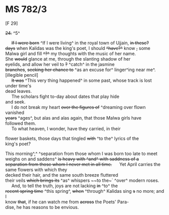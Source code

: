# MS 782/3

[F 29]

~~24.~~ ^5^  

&nbsp;&nbsp;&nbsp;&nbsp;&nbsp;~~If I were born~~ ^If I were living^ in the royal town of Ujjain, ~~in these?~~ \
~~days~~ when Kalidas was the king's poet, I should ~~^have?^~~ know ~~,~~ some \
Malwa girl and fill ~~^?^~~ my thoughts with the music of her name.\
She ~~would~~ glance at me, through the slanting shadow of her \
eyelids, and allow her veil to ~~?~~ ^catch^ in the jasmine \
~~branches~~, ~~seeking her chance to~~ ^as an excuse for^ linger^ing near me^. [illegible pencil] \
&nbsp;&nbsp;&nbsp;&nbsp;&nbsp;~~It was~~ ^This very thing happened^ in some past, whose track is lost under time's \
dead leaves. \
&nbsp;&nbsp;&nbsp;&nbsp;&nbsp;The scholars fight to-day about dates that play hide \
and seek. \
&nbsp;&nbsp;&nbsp;&nbsp;&nbsp;I do not break my heart ~~over the figures of~~ ^dreaming over flown vanished \
~~years~~ ^ages^, but alas and alas again, that those Malwa girls have \
followed them. \
&nbsp;&nbsp;&nbsp;&nbsp;&nbsp;To what heaven, I wonder, have they carried, in their 

flower baskets, those days that tingled ~~with~~ ^to the^ lyrics of the \
king's poet? 

This morning^,^ ^separation from those whom I was born too late to meet weighs on and saddens^ ~~is heavy with ~~^and^~~ with saddness of a \
separation from those whom I never met in all time.~~
&nbsp;&nbsp;&nbsp;&nbsp;&nbsp;Yet April carries the same flowers with which they \
decked their hair, and the same south breeze fluttered \
their veils ~~which brings its~~ ^as^ whispers ~~to the~` ^over^ modern roses. \
&nbsp;&nbsp;&nbsp;&nbsp;&nbsp;And, to tell the truth, joys are not lacking ~~in~~ ^to^ the \
~~recent spring time~~ ^this spring^, ~~when~~ ^through^ Kalidas sing ~~s~~ no more; and I \
know ~~that~~, if he can watch me from ~~across~~ the Poets' Para- \
dise, he has reasons to be envious.
